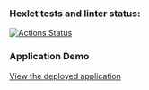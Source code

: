 ### Hexlet tests and linter status:
[![Actions Status](https://github.com/erzhan12/python-project-52/actions/workflows/hexlet-check.yml/badge.svg)](https://github.com/erzhan12/python-project-52/actions)

### Application Demo

[View the deployed application](https://python-project-52-joe4.onrender.com)


